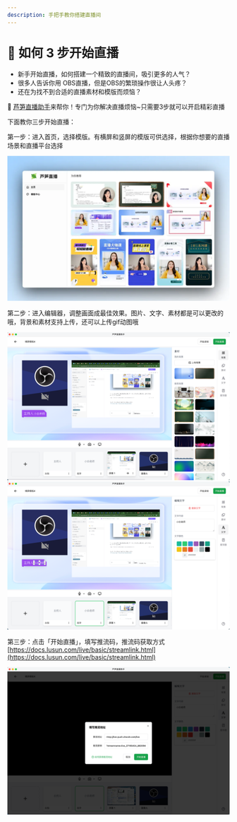 ```yaml
---
description: 手把手教你搭建直播间
---
```


# 🚀 如何 3 步开始直播

* 新手开始直播，如何搭建一个精致的直播间，吸引更多的人气？
* 很多人告诉你用 OBS直播，但是OBS的繁琐操作很让人头疼？
* 还在为找不到合适的直播素材和模版而烦恼？

🎉 [芦笋直播助手](https://live.lusun.com/)来帮你！专门为你解决直播烦恼\~只需要3步就可以开启精彩直播


下面教你三步开始直播：

第一步：进入首页，选择模版。有横屏和竖屏的模版可供选择，根据你想要的直播场景和直播平台选择

<img src="../public/.gitbook/assets/image (4) (1).png" alt="">

第二步：进入编辑器，调整画面成最佳效果。图片、文字、素材都是可以更改的哦，背景和素材支持上传，还可以上传gif动图哦

<img src="../public/.gitbook/assets/image (5) (1).png" alt="">

<img src="../public/.gitbook/assets/image (6) (1).png" alt="">

第三步：点击「开始直播」，填写推流码，推流码获取方式 [https://docs.lusun.com/live/basic/streamlink.html](https://docs.lusun.com/live/basic/streamlink.html)

<img src="../public/.gitbook/assets/image (7) (1).png" alt="">

